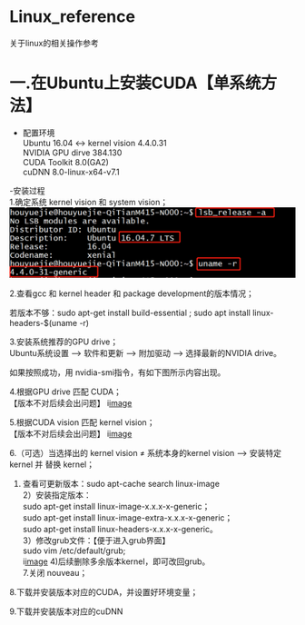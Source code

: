# Linux_reference
关于linux的相关操作参考

# 一.在Ubuntu上安装CUDA【单系统方法】
- 配置环境  
Ubuntu 16.04 <-> kernel vision 4.4.0.31  
NVIDIA GPU dirve 384.130  
CUDA Toolkit 8.0(GA2)  
cuDNN 8.0-linux-x64-v7.1  
  
-安装过程  
1.确定系统 kernel vision 和 system vision；  
![image](https://github.com/HouYueJie/Linux_reference/blob/master/CUDA_IMG/1.png)    
  
2.查看gcc 和 kernel header 和 package development的版本情况；  
  
  若版本不够：sudo apt-get install build-essential ; sudo apt install linux-headers-$(uname -r)  
  
3.安装系统推荐的GPU drive；  
  Ubuntu系统设置 --> 软件和更新 --> 附加驱动 --> 选择最新的NVIDIA drive。  
  
  如果按照成功，用 nvidia-smi指令，有如下图所示内容出现。
  
  
4.根据GPU drive 匹配 CUDA；  
【版本不对后续会出问题】
i[image]()  
  
5.根据CUDA vision 匹配 kernel vision；  
【版本不对后续会出问题】
i[image]()  
  
  
6.（可选）当选择出的 kernel vision ≠ 系统本身的kernel vision  --> 安装特定kernel 并 替换 kernel；  
  1) 查看可更新版本：sudo apt-cache search linux-image  
  2）安装指定版本：  
    sudo apt-get install linux-image-x.x.x-x-generic；  
    sudo apt-get install linux-image-extra-x.x.x-x-generic；   
    sudo apt-get install linux-headers-x.x.x-x-generic。  
  3）修改grub文件：【便于进入grub界面】  
    sudo vim /etc/default/grub;  
    i[image]()
  4)后续删除多余版本kernel，即可改回grub。    
7.关闭 nouveau；  
  
8.下载并安装版本对应的CUDA，并设置好环境变量；  
  
9.下载并安装版本对应的cuDNN
